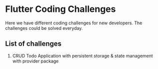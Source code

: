 # Flutter Coding Challenges

Here we have different coding challenges for new developers. The challenges could be solved everyday.


## List of challenges

1. CRUD Todo Application with persistent storage & state management with provider package 


<!-- 
A few resources to get you started if this is your first Flutter project:

- [Lab: Write your first Flutter app](https://flutter.dev/docs/get-started/codelab)
- [Cookbook: Useful Flutter samples](https://flutter.dev/docs/cookbook)
 -->
